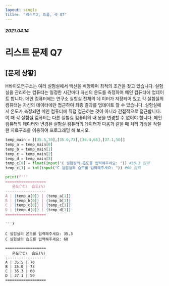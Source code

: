 ```yaml
---
layout: single
title:  "리스트2, 튜플, 셋 Q7"
---
```


##### 2021.04.14

# 리스트 문제 Q7
## [문제 상황]  
 H바이오연구소는 여러 실험실에서 백신을 배양하며 최적의 조건을 찾고 있습니다. 실험실을 관리하는 컴퓨터는 일정한 시간마다 자신의 온도를 측정하여 메인 컴퓨터에 업데이트 합니다. 메인 컴퓨터에는 연구소 실험실 전체의 데 
이터가 저장되어 있고 각 실험실의 컴퓨터는 자신의 데이터에만 접근하여 최종 결과를 업데이트 할 수 있습니다. 
실험실에서 온도가 측정되면 메인 컴퓨터에 직접 접근하는 것이 아니라 간접적으로 접근합니다. 이 때 각 실험실 컴퓨터는 다른 실험실 컴퓨터의 내 용을 변경할 수 없어야 합니다. 
메인 컴퓨터의 데이터와 변경된 실험실 컴퓨터의 데이터가 다음과 같을 때 처리 과정을 적절한 자료구조를 이용하여 프로그래밍 해 보시오.  



```python
temp_main = [[35.5,70],[35.0,73],[36.4,66],[37.1,50]]
temp_a = temp_main[0]
temp_b = temp_main[1]
temp_c = temp_main[2]
temp_d = temp_main[3]
temp_c[0] = float(input("C 실험실의 온도를 입력해주세요: ")) #35.3 입력
temp_c[1] = int(input("C 실험실의 습도를 입력해주세요: ")) #60 입력

print(f'''
==================
   온도(℃)  습도(%)
------------------
A | {temp_a[0]} | {temp_a[1]}
B | {temp_b[0]} | {temp_b[1]}
C | {temp_c[0]} | {temp_c[1]}
D | {temp_d[0]} | {temp_d[1]}
==================

''')
```

    C 실험실의 온도를 입력해주세요: 35.3
    C 실험실의 습도를 입력해주세요: 60
    
    ==================
       온도(℃)  습도(%)
    ------------------
    A | 35.5 | 70
    B | 35.0 | 73
    C | 35.3 | 60
    D | 37.1 | 50
    ==================
    
    

